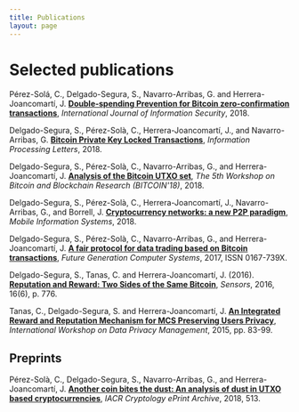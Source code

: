 ```yaml
---
title: Publications
layout: page
---
```


# Selected publications

Pérez-Solá, C., Delgado-Segura, S., Navarro-Arribas, G. and Herrera-Joancomartí, J. [**Double-spending Prevention for Bitcoin zero-confirmation transactions**](https://doi.org/10.1007/s10207-018-0422-4), *International Journal of Information Security*, 2018. 

Delgado-Segura, S., Pérez-Solà, C., Herrera-Joancomartí, J., and Navarro-Arribas, G. [**Bitcoin Private Key Locked Transactions**](https://doi.org/10.1016/j.ipl.2018.08.004), *Information Processing Letters*, 2018.

Delgado-Segura, S., Pérez-Solà, C., Navarro-Arribas, G., and Herrera-Joancomartí, J. [**Analysis of the Bitcoin UTXO set**](http://fc18.ifca.ai/bitcoin/papers/bitcoin18-final6.pdf), *The 5th Workshop on Bitcoin and Blockchain Research (BITCOIN'18)*, 2018.

Delgado-Segura, S., Pérez-Solà, C., Herrera-Joancomartí, J., Navarro-Arribas, G., and Borrell, J. [**Cryptocurrency networks: a new P2P paradigm**](https://doi.org/10.1155/2018/2159082), *Mobile Information Systems*, 2018.

Delgado-Segura, S., Pérez-Solà, C., Navarro-Arribas, G., and Herrera-Joancomartí, J. [**A fair protocol for data trading based on Bitcoin transactions**](http://dx.doi.org/10.1016/j.future.2017.08.021), *Future Generation Computer Systems*, 2017, ISSN 0167-739X.
Delgado-Segura, S., Tanas, C. and Herrera-Joancomartí, J. (2016). [**Reputation and Reward: Two Sides of the Same Bitcoin**](http://dx.doi.org/10.3390/s16060776), *Sensors*, 2016, 16(6), p. 776.
Tanas, C., Delgado-Segura, S. and Herrera-Joancomartí, J. [**An Integrated Reward and Reputation Mechanism for MCS Preserving Users Privacy**](https://link.springer.com/chapter/10.1007/978-3-319-29883-2_6/fulltext.html), *International Workshop on Data Privacy Management*, 2015, pp. 83-99.

## Preprints 

Pérez-Solà, C., Delgado-Segura, S., Navarro-Arribas, G., and Herrera-Joancomartí, J. [**Another coin bites the dust: An analysis of dust in UTXO based cryptocurrencies**](https://eprint.iacr.org/2018/513.pdf), *IACR Cryptology ePrint Archive*, 2018, 513. 